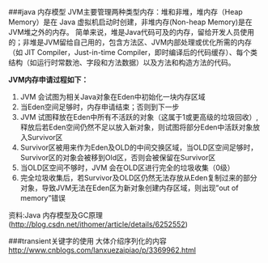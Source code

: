 ###java 内存模型
JVM主要管理两种类型内存：堆和非堆，堆内存（Heap Memory）是在 Java 虚拟机启动时创建，非堆内存(Non-heap Memory)是在JVM堆之外的内存。
简单来说，堆是Java代码可及的内存，留给开发人员使用的；非堆是JVM留给自己用的，包含方法区、JVM内部处理或优化所需的内存（如 JIT Compiler，Just-in-time Compiler，即时编译后的代码缓存）、每个类结构（如运行时常数池、字段和方法数据）以及方法和构造方法的代码。

**JVM内存申请过程如下：**
1. JVM 会试图为相关Java对象在Eden中初始化一块内存区域
2. 当Eden空间足够时，内存申请结束；否则到下一步
3. JVM 试图释放在Eden中所有不活跃的对象（这属于1或更高级的垃圾回收）,释放后若Eden空间仍然不足以放入新对象，则试图将部分Eden中活跃对象放入Survivor区
4. Survivor区被用来作为Eden及OLD的中间交换区域，当OLD区空间足够时，Survivor区的对象会被移到Old区，否则会被保留在Survivor区
5. 当OLD区空间不够时，JVM 会在OLD区进行完全的垃圾收集（0级）
6. 完全垃圾收集后，若Survivor及OLD区仍然无法存放从Eden复制过来的部分对象，导致JVM无法在Eden区为新对象创建内存区域，则出现”out of memory”错误

资料:Java 内存模型及GC原理(http://blog.csdn.net/ithomer/article/details/6252552)

###transient关键字的使用
大体介绍序列化的内容 
http://www.cnblogs.com/lanxuezaipiao/p/3369962.html
